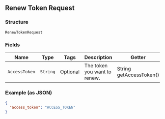 ## Renew Token Request

### Structure

`RenewTokenRequest`

### Fields

| Name | Type | Tags | Description | Getter |
|  --- | --- | --- | --- | --- |
| `AccessToken` | `String` | Optional | The token you want to renew. | String getAccessToken() |

### Example (as JSON)

```json
{
  "access_token": "ACCESS_TOKEN"
}
```

